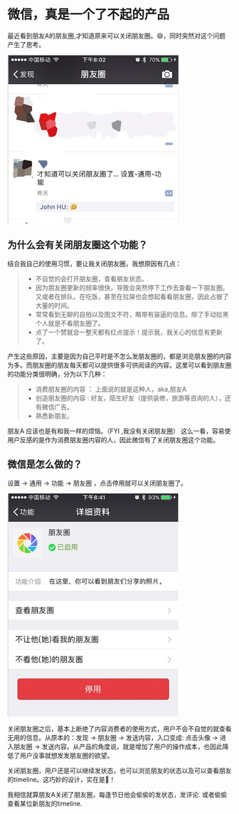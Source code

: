 # 微信，真是一个了不起的产品

最近看到朋友A的朋友圈,才知道原来可以关闭朋友圈。😄，同时突然对这个问题产生了思考。

![](./1.png)

## 为什么会有关闭朋友圈这个功能？

结合我自己的使用习惯，要让我关闭朋友圈，我想原因有几点：
> * 不自觉的会打开朋友圈，查看朋友状态。
> * 因为朋友圈更新的频率很快，导致会突然停下工作去查看一下朋友圈。又或者在排队，在吃饭，甚至在拉屎也会想起看看朋友圈，因此占据了大量的时间。
> * 常常看到无聊的自拍以及图文不符，略带有装逼的信息。除了手动拉黑个人就是不看朋友圈了。
> * 点了一个赞就会一整天都有红点提示！提示我，我关心的信息有更新了。
>


产生这些原因，主要是因为自己平时是不怎么发朋友圈的，都是浏览朋友圈的内容为多。而朋友圈的朋友每天都可以提供很多可供阅读的内容。这里可以看到朋友圈的功能分类很明确，分为以下几种：

> * 消费朋友圈的内容 ：
> 上面说的就是这种人，aka,朋友A
> * 创造朋友圈的内容 :
> 好友，陌生好友（提供装修，旅游等咨询的人），还有微信广告。
> * 熟悉新朋友。

朋友A 应该也是有和我一样的烦恼。（FYI ,我没有关闭朋友圈）
这么一看，容易使用户反感的是作为消费朋友圈内容的人，因此微信有了关闭朋友圈这个功能。

## 微信是怎么做的？

设置 -> 通用 -> 功能 -> 朋友圈 ，点击停用就可以关闭朋友圈了。

![](./2.png)

关闭朋友圈之后，基本上断绝了内容消费者的使用方式，用户不会不自觉的就查看无用的信息。从原本的：发现 -> 朋友圈 -> 发送内容，入口变成: 点击头像 -> 进入朋友圈  ->  发送内容。从产品的角度说，就是增加了用户的操作成本，也因此降低了用户没事就想发发朋友圈的欲望。

关闭朋友圈，用户还是可以继续发状态，也可以浏览朋友的状态以及可以查看朋友的timeline。这巧妙的设计，实在是🐂！

我相信就算朋友A关闭了朋友圈，每逢节日他会偷偷的发状态，发评论. 或者偷偷查看某位新朋友的timeline.

